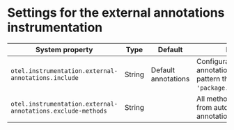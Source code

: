 # Settings for the external annotations instrumentation

| System property  | Type  | Default  | Description  |
|----------------- |------ |--------- |------------- |
| `otel.instrumentation.external-annotations.include` | String | Default annotations | Configuration for trace annotations, in the form of a pattern that matches `'package.Annotation$Name;*'`.
| `otel.instrumentation.external-annotations.exclude-methods` | String |  | All methods to be excluded from auto-instrumentation by annotation-based advices. |
